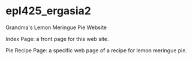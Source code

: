 # epl425_ergasia2

 Grandma's Lemon Meringue Pie Website
 
 Index Page:  a front page for this web site.
 
 Pie Recipe Page: a specific web page of a recipe for lemon meringue pie. 
 
 
